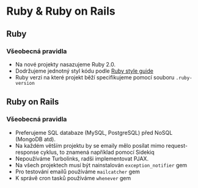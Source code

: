 # Ruby & Ruby on Rails

## Ruby

### Všeobecná pravidla

* Na nové projekty nasazujeme Ruby 2.0.
* Dodržujeme jednotný styl kódu podle [Ruby style guide](
https://github.com/bbatsov/ruby-style-guide)
* Ruby verzi na které projekt běží specifikujeme pomocí souboru `.ruby-version`


## Ruby on Rails

### Všeobecná pravidla

* Preferujeme SQL databaze (MySQL, PostgreSQL) před NoSQL (MongoDB atd).
* Na každém větším projektu by se emaily mělo posílat mimo 
request-response cyklus, to znamená například pomocí Sidekiq
* Nepoužíváme Turbolinks, radši implementovat PJAX.
* Na všech projektech musí být nainstalován `exception_notifier` gem
* Pro testování emailů používáme `mailcatcher` gem
* K správě cron tasků používáme `whenever` gem

